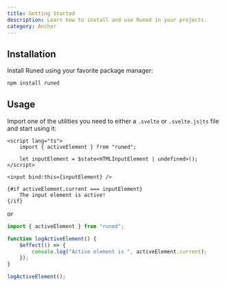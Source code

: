 ```yaml
---
title: Getting Started
description: Learn how to install and use Runed in your projects.
category: Anchor
---
```


## Installation

Install Runed using your favorite package manager:

```bash
npm install runed
```

## Usage

Import one of the utilities you need to either a `.svelte` or `.svelte.js|ts` file and start using
it:

```svelte title="component.svelte"
<script lang="ts">
	import { activeElement } from "runed";

	let inputElement = $state<HTMLInputElement | undefined>();
</script>

<input bind:this={inputElement} />

{#if activeElement.current === inputElement}
	The input element is active!
{/if}
```

or

```ts title="some-module.svelte.ts"
import { activeElement } from "runed";

function logActiveElement() {
	$effect(() => {
		console.log("Active element is ", activeElement.current);
	});
}

logActiveElement();
```
